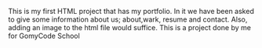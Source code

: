 This is my first HTML project that has my portfolio.
In it we have been asked to give some information about us; about,wark, resume and contact.
Also, adding an image to the html file would suffice.
This is a project done by me for GomyCode School
